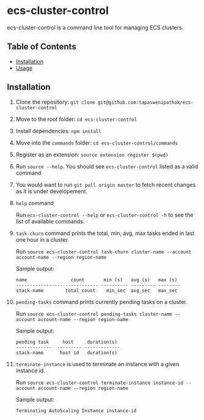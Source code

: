 # ecs-cluster-control

ecs-cluster-control is a command line tool for managing ECS clusters.


## Table of Contents
* [Installation](#installation)
* [Usage](#commands-usage)

## Installation

1. Clone the repository: `git clone git@github.com:tapaswenipathak/ecs-cluster-control`
2. Move to the root folder: `cd ecs-cluster-control`
3. Install dependencies: `npm install`
4. Move into the `commands` folder: `cd ecs-cluster-control/commands`
5. Register as an extension: `source extension register $(pwd)`
6. Run `source --help`. You should see `ecs-cluster-control` listed as a valid command
7. You would want to run `git pull origin master` to fetch recent changes as it
is under developement.

1. `help` command

   Run `ecs-cluster-control --help` or `ecs-cluster-control -h` to see the list of available commands.

2. `task-churn` command prints the total, min, avg, max tasks ended in last one hour
   in a cluster.

   Run `source ecs-cluster-control task-churn cluster-name --account account-name --region region-name`

   Sample output:
   ```
   name                count       min (s)   avg (s)   max (s)
   ----------------- ------------ ---------- --------- --------
   stack-name        total_count    min_sec  avg_sec   max_sec
   ```

3. `pending-tasks` command prints currently pending tasks on a cluster.

    Run `source ecs-cluster-control pending-tasks cluster-name --account account-name --region region-name`

    Sample output:

    ```
    pending task     host     duration(s)
    -------------  --------- -------------
    stack-name      host id   duration(s)
    ```

4.  `terminate-instance` is used to terminate an instance with a given instance id.

     Run `source ecs-cluster-control terminate-instance instance-id --account account-name --region region-name`


     Sample output:

     ```
     Terminating AutoScaling Instance instance-id
     ```
